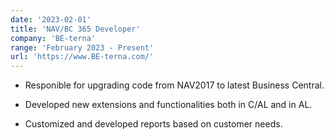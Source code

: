 ```yaml
---
date: '2023-02-01'
title: 'NAV/BC 365 Developer'
company: 'BE-terna'
range: 'February 2023 - Present'
url: 'https://www.BE-terna.com/'
---
```


- Responible for upgrading code from NAV2017 to latest Business Central.

- Developed new extensions and functionalities both in C/AL and in AL. 

- Customized and developed reports based on customer needs.